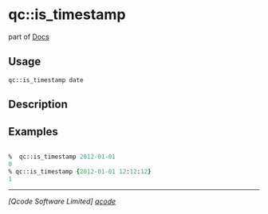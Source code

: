 qc::is_timestamp
================

part of [Docs](.)

Usage
-----
`qc::is_timestamp date`

Description
-----------


Examples
--------
```tcl

%  qc::is_timestamp 2012-01-01
0
% qc::is_timestamp {2012-01-01 12:12:12}
1
```

----------------------------------
*[Qcode Software Limited] [qcode]*

[qcode]: www.qcode.co.uk "Qcode Software"